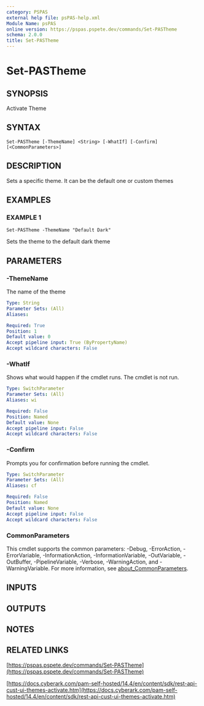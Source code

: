 ```yaml
---
category: PSPAS
external help file: psPAS-help.xml
Module Name: psPAS
online version: https://pspas.pspete.dev/commands/Set-PASTheme
schema: 2.0.0
title: Set-PASTheme
---
```


# Set-PASTheme

## SYNOPSIS
Activate Theme

## SYNTAX

```
Set-PASTheme [-ThemeName] <String> [-WhatIf] [-Confirm] [<CommonParameters>]
```

## DESCRIPTION
Sets a specific theme. It can be the default one or custom themes

## EXAMPLES

### EXAMPLE 1
```
Set-PASTheme -ThemeName "Default Dark"
```

Sets the theme to the default dark theme

## PARAMETERS

### -ThemeName
The name of the theme

```yaml
Type: String
Parameter Sets: (All)
Aliases:

Required: True
Position: 1
Default value: 0
Accept pipeline input: True (ByPropertyName)
Accept wildcard characters: False
```

### -WhatIf
Shows what would happen if the cmdlet runs.
The cmdlet is not run.

```yaml
Type: SwitchParameter
Parameter Sets: (All)
Aliases: wi

Required: False
Position: Named
Default value: None
Accept pipeline input: False
Accept wildcard characters: False
```

### -Confirm
Prompts you for confirmation before running the cmdlet.

```yaml
Type: SwitchParameter
Parameter Sets: (All)
Aliases: cf

Required: False
Position: Named
Default value: None
Accept pipeline input: False
Accept wildcard characters: False
```

### CommonParameters
This cmdlet supports the common parameters: -Debug, -ErrorAction, -ErrorVariable, -InformationAction, -InformationVariable, -OutVariable, -OutBuffer, -PipelineVariable, -Verbose, -WarningAction, and -WarningVariable. For more information, see [about_CommonParameters](http://go.microsoft.com/fwlink/?LinkID=113216).

## INPUTS

## OUTPUTS

## NOTES

## RELATED LINKS

[https://pspas.pspete.dev/commands/Set-PASTheme](https://pspas.pspete.dev/commands/Set-PASTheme)

[https://docs.cyberark.com/pam-self-hosted/14.4/en/content/sdk/rest-api-cust-ui-themes-activate.htm](https://docs.cyberark.com/pam-self-hosted/14.4/en/content/sdk/rest-api-cust-ui-themes-activate.htm)
